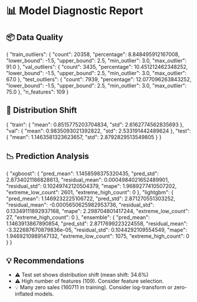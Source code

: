 # 📊 Model Diagnostic Report

## 📦 Data Quality
{
    "train_outliers": {
        "count": 20358,
        "percentage": 8.848495912167008,
        "lower_bound": -1.5,
        "upper_bound": 2.5,
        "min_outlier": 3.0,
        "max_outlier": 91.0
    },
    "val_outliers": {
        "count": 3435,
        "percentage": 10.451212462348252,
        "lower_bound": -1.5,
        "upper_bound": 2.5,
        "min_outlier": 3.0,
        "max_outlier": 67.0
    },
    "test_outliers": {
        "count": 7939,
        "percentage": 12.077096263843252,
        "lower_bound": -1.5,
        "upper_bound": 2.5,
        "min_outlier": 3.0,
        "max_outlier": 75.0
    },
    "n_features": 109
}

## 🔁 Distribution Shift
{
    "train": {
        "mean": 0.8515775203704834,
        "std": 2.6162774562835693
    },
    "val": {
        "mean": 0.9835093021392822,
        "std": 2.533191442489624
    },
    "test": {
        "mean": 1.1463581323623657,
        "std": 2.8792829513549805
    }
}

## 📉 Prediction Analysis
{
    "xgboost": {
        "pred_mean": 1.1458598375320435,
        "pred_std": 2.8734021186828613,
        "residual_mean": 0.0004984021652489901,
        "residual_std": 0.10249742120504379,
        "mape": 1.9689277410507202,
        "extreme_low_count": 2601,
        "extreme_high_count": 0
    },
    "lightgbm": {
        "pred_mean": 1.1469232225106722,
        "pred_std": 2.871270551303252,
        "residual_mean": -0.0005650625982953736,
        "residual_std": 0.13349111892937168,
        "mape": 2.298704801417244,
        "extreme_low_count": 27,
        "extreme_high_count": 0
    },
    "ensemble": {
        "pred_mean": 1.1463913867890854,
        "pred_std": 2.8717699223224558,
        "residual_mean": -3.322687670879836e-05,
        "residual_std": 0.1044292109554549,
        "mape": 1.9469210989147132,
        "extreme_low_count": 1075,
        "extreme_high_count": 0
    }
}

## 💡 Recommendations
- ⚠️ Test set shows distribution shift (mean shift: 34.6%)
- ⚠️ High number of features (109). Consider feature selection.
- 💡 Many zero sales (160711 in training). Consider log-transform or zero-inflated models.
